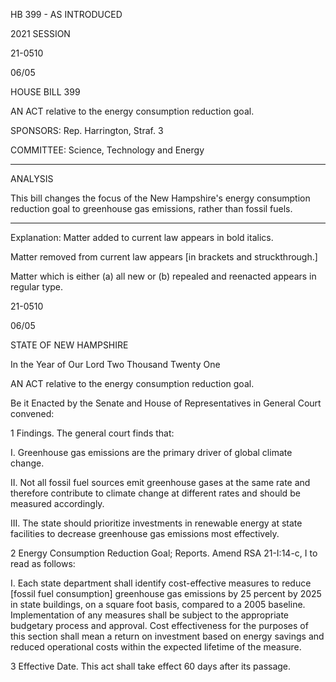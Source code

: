  HB 399 - AS INTRODUCED

 

 

2021 SESSION

 21-0510

 06/05

 

HOUSE BILL 399

 

AN ACT relative to the energy consumption reduction goal.

 

SPONSORS: Rep. Harrington, Straf. 3

 

COMMITTEE: Science, Technology and Energy

 

-----------------------------------------------------------------

 

ANALYSIS

 

 This bill changes the focus of the New Hampshire's energy consumption reduction goal to greenhouse gas emissions, rather than fossil fuels.

 

- - - - - - - - - - - - - - - - - - - - - - - - - - - - - - - - - - - - - - - - - - - - - - - - - - - - - - - - - - - - - - - - - - - - - - - - - - - 

 

Explanation: Matter added to current law appears in bold italics.

 Matter removed from current law appears [in brackets and struckthrough.]

 Matter which is either (a) all new or (b) repealed and reenacted appears in regular type.

 21-0510

 06/05

 

STATE OF NEW HAMPSHIRE

 

In the Year of Our Lord Two Thousand Twenty One

 

AN ACT relative to the energy consumption reduction goal.

 

Be it Enacted by the Senate and House of Representatives in General Court convened:

 

 1 Findings. The general court finds that:

 I. Greenhouse gas emissions are the primary driver of global climate change.

 II. Not all fossil fuel sources emit greenhouse gases at the same rate and therefore contribute to climate change at different rates and should be measured accordingly.

 III. The state should prioritize investments in renewable energy at state facilities to decrease greenhouse gas emissions most effectively.

 2 Energy Consumption Reduction Goal; Reports. Amend RSA 21-I:14-c, I to read as follows:

 I. Each state department shall identify cost-effective measures to reduce [fossil fuel consumption] greenhouse gas emissions by 25 percent by 2025 in state buildings, on a square foot basis, compared to a 2005 baseline. Implementation of any measures shall be subject to the appropriate budgetary process and approval. Cost effectiveness for the purposes of this section shall mean a return on investment based on energy savings and reduced operational costs within the expected lifetime of the measure. 

 3 Effective Date. This act shall take effect 60 days after its passage.

